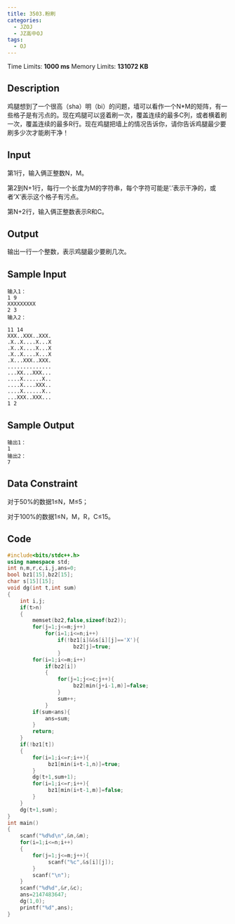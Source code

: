 ```yaml
---
title: 3503.粉刷
categories:
  - JZOJ
  - JZ高中OJ
tags:
  - OJ
---
```


Time Limits: **1000 ms**  Memory Limits: **131072 KB** 

## Description

鸡腿想到了一个很高（sha）明（bi）的问题，墙可以看作一个N*M的矩阵，有一些格子是有污点的。现在鸡腿可以竖着刷一次，覆盖连续的最多C列，或者横着刷一次，覆盖连续的最多R行。现在鸡腿把墙上的情况告诉你，请你告诉鸡腿最少要刷多少次才能刷干净！



## Input

第1行，输入俩正整数N，M。

第2到N+1行，每行一个长度为M的字符串，每个字符可能是’.’表示干净的，或者’X’表示这个格子有污点。

第N+2行，输入俩正整数表示R和C。

## Output

输出一行一个整数，表示鸡腿最少要刷几次。

## Sample Input

```
输入1：
1 9
XXXXXXXXX
2 3
输入2：

11 14
XXX..XXX..XXX.
.X..X....X...X
.X..X....X...X
.X..X....X...X
.X...XXX..XXX.
..............
...XX...XXX...
....X......X..
....X....XXX..
....X......X..
...XXX..XXX...
1 2
```

## Sample Output

```
输出1：
1
输出2：
7
```

## Data Constraint

对于50%的数据1≤N，M≤5；

对于100%的数据1≤N，M，R，C≤15。

## Code

```cpp
#include<bits/stdc++.h>
using namespace std;
int n,m,r,c,i,j,ans=0;
bool bz1[15],bz2[15];
char s[15][15];                                       
void dg(int t,int sum)
{
    int i,j;
    if(t>n)
    {
        memset(bz2,false,sizeof(bz2));
        for(j=1;j<=m;j++)
            for(i=1;i<=n;i++)
                if(!bz1[i]&&s[i][j]=='X'){
                	 bz2[j]=true;
				}
        for(i=1;i<=m;i++)
            if(bz2[i])
            {
                for(j=1;j<=c;j++){
                	 bz2[min(j+i-1,m)]=false;
				}
                sum++;
            }   
        if(sum<ans){
        	ans=sum;
		}
        return;
    }
    if(!bz1[t])
    {
        for(i=1;i<=r;i++){
        	 bz1[min(i+t-1,n)]=true;
		}
        dg(t+1,sum+1);
        for(i=1;i<=r;i++){
        	 bz1[min(i+t-1,m)]=false;   
		}
    }
    dg(t+1,sum);
}
int main()
{
    scanf("%d%d\n",&n,&m);
    for(i=1;i<=n;i++)
    {
        for(j=1;j<=m;j++){
        	 scanf("%c",&s[i][j]);
		}
        scanf("\n");
    }
    scanf("%d%d",&r,&c);
    ans=2147483647;
    dg(1,0);
    printf("%d",ans);  
}
```

